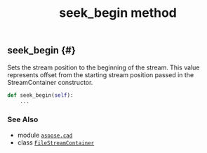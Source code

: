 ﻿---
title: seek_begin method
second_title: Aspose.CAD for Python via .NET API References
description: 
type: docs
weight: 90
url: /aspose.cad/filestreamcontainer/seek_begin/
is_root: false
---

## seek_begin {#}

Sets the stream position to the beginning of the stream. This value represents offset from the starting stream position passed in the StreamContainer constructor.



```python
def seek_begin(self):
    ...
```





### See Also
* module [`aspose.cad`](../../)
* class [`FileStreamContainer`](/cad/python-net/aspose.cad/filestreamcontainer)
